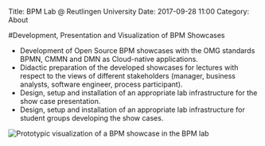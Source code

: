 Title: BPM Lab @ Reutlingen University
Date: 2017-09-28 11:00
Category: About

#Development, Presentation and Visualization of BPM Showcases 
- Development of Open Source BPM showcases with the OMG standards BPMN, CMMN and DMN as Cloud-native applications.
- Didactic preparation of the developed showcases for lectures with respect to the views of different stakeholders (manager, business analysts, software engineer, process participant).
- Design, setup and installation of an appropriate lab infrastructure for the show case presentation.
- Design, setup and installation of an appropriate lab infrastructure for student groups developing the show cases.

![Prototypic visualization of a BPM showcase in the BPM lab]({filename}images/bpmlab.jpg "Prototypic BPM lab")
